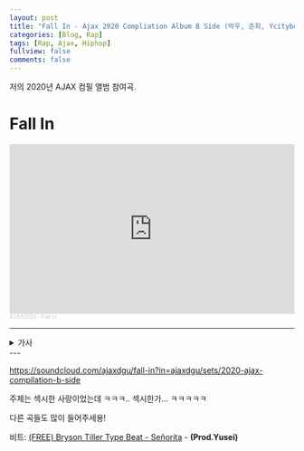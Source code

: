 ```yaml
---
layout: post
title: "Fall In - Ajax 2020 Compliation Album B Side (박우, 준희, Ycityboy, 정탁)"
categories: [Blog, Rap]
tags: [Rap, Ajax, Hiphop]
fullview: false
comments: false
---
```


저의 2020년 AJAX 컴필 앨범 참여곡.

# Fall In

<iframe width="100%" height="300" scrolling="no" frameborder="no" allow="autoplay" src="https://w.soundcloud.com/player/?url=https%3A//api.soundcloud.com/tracks/956437216&color=%23ff5500&auto_play=true&hide_related=false&show_comments=true&show_user=true&show_reposts=false&show_teaser=true&visual=true"></iframe><div style="font-size: 10px; color: #cccccc;line-break: anywhere;word-break: normal;overflow: hidden;white-space: nowrap;text-overflow: ellipsis; font-family: Interstate,Lucida Grande,Lucida Sans Unicode,Lucida Sans,Garuda,Verdana,Tahoma,sans-serif;font-weight: 100;"><a href="https://soundcloud.com/ajaxdgu" title="AJAXDGU" target="_blank" style="color: #cccccc; text-decoration: none;">AJAXDGU</a> · <a href="https://soundcloud.com/ajaxdgu/fall-in" title="Fall In" target="_blank" style="color: #cccccc; text-decoration: none;">Fall In</a></div>

---

<details>
<summary>가사</summary>
<div markdown="1">

(hook)
생각이 깊어지는 밤
너 떠난후 온기를 잃어버린 방
혼자 남은 나는 falling 나는 falling
너 다시와도 나는 falling

공허한 내일이 올걸 알아
너 하날 못잊어 여잔 너 하나
girl i will sing it for you

(verse1) 박우
i will sing it for you girl
내일이 되도 너가 그리운걸
너도 알지 없잖아 너보다 더 이쁜거
매일 밤이 뜨거
웠었던 우리 침대위에 boogie
시간없어 we aint got a time to go

i was trying to be cool
i miss you i do more than to be true
nothing more than you
너가 있는 환상적인 view
사랑이 끝이 있었다면
너와 시작안했곘지
멀리서라도
너를 지켜나 봐야겠지
봐야겠지 when do i forget you
여자로 잊어야겠죠
뜬눈으로 밤새 너를 catch you
둘의 조합 완벽한 매치야
아침에 보이는 땅에 brassiere
향기좋아 fucking freesia
여자 만나는건 쉬워 매일 easier
되어줄래 나의 eupraxia
want some fresh air
자유로운 삶에 나는 만끽하기 싫어
너의 집착 근원 삶의 이유 되고싶어

(verse2) 준희
두 눈 뜨고 지나간 밤
i don't wanna waste time
너라면 괜찮을것만 같은데 yeah
that's ok 난
착한척이 벴으니
so please don't leave me ay yeah

그래 원래 이랬지 나 yuh
이게 정말 진짜니 real life yuh
i don't wanna fallin the deep site
so please don't leave

we aint got no time
우린 시간이 없잖아
넌 계속해서 더 빠르게 달려가지
내 one light

우리를 밝게 비추는 moonlight
달빛아래 하나되는 너와 나 all right
all right 난 내 걸음 더 빠르게
너와 나의 마지막 밤이 되지는 않게 yuh
im fallin to u r pool
난 계속 빠지겠지
deep deep deep deep in

(hook)
생각이 깊어지는 밤
너 떠난후 온기를 잃어버린 방
혼자 남은 나는 falling 나는 falling
너 다시와도 나는 falling

공허한 내일이 올걸 알아
너 하날 못잊어 여잔 너 하나
girl i will sing it for you

(verse3) Ycityboy
I didn’t give a fuck about what u said
But 널 더 원해 그 때 보다
So I sing it for u
다시 잡고 싶어 널
I’m so lonely that I’m fallin’ and fallin’ and fallin'

You don’t know how much I depressed
I cut my wrist when u go away
차갑게 식었지 침대는
Girl, I want u back, want u back
You don’t know how much I depressed
I cut my wrist when u go away
차갑게 식었지 침대는
Girl, I want u back, want u baaaack

(verse4) 정탁
mkit right with the rain dropped from 내 눈
근데 왜아직도난 벗어나질 못해 숨
막히던 하루는 끝났는데
비극이더라 when we seen in close-up with the zoom
아직도 느끼는중 너와의 호흡
맞춰가던 리듬, 환상의 듀오,
dynamic what we move, just kiss like dat day before, 그리워

움직여줘 위아래 위아래, 난 만들어줘 너, 승마 느낌 갖게
물리학을 같이 공부해 with our body frame
에너지를 바꿔 열로, 너가 진리를 깨닫게
nothin but the bigger, 그 b.i.g
what i have on ma pocket, 전화 피하지
말고 받아봐 우리가 원하는 그 sexy memories
sex with bad hesitatate, make some love and habitat

</div>
</details>
---

<https://soundcloud.com/ajaxdgu/fall-in?in=ajaxdgu/sets/2020-ajax-compilation-b-side>

주제는 섹시한 사랑이었는데 ㅋㅋㅋ.. 섹시한가... ㅋㅋㅋㅋㅋ

다른 곡들도 많이 들어주세용!

비트: [(FREE) Bryson Tiller Type Beat - Señorita](https://www.youtube.com/watch?v=XG-LjO7pPQ8) - **(Prod.Yusei)**